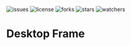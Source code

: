 ![issues](https://img.shields.io/github/issues/momo5502/desktopframe.svg)
![license](https://img.shields.io/github/license/momo5502/desktopframe.svg)
![forks](https://img.shields.io/github/forks/momo5502/desktopframe.svg)
![stars](https://img.shields.io/github/stars/momo5502/desktopframe.svg)
![watchers](https://img.shields.io/github/watchers/momo5502/desktopframe.svg)

Desktop Frame
===========
